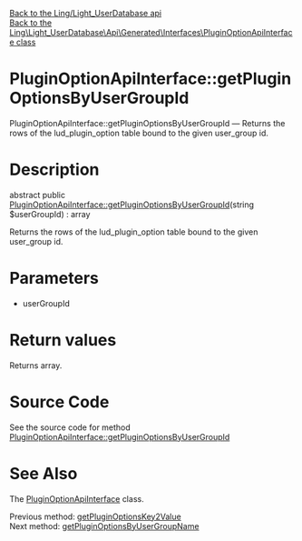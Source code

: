 [Back to the Ling/Light_UserDatabase api](https://github.com/lingtalfi/Light_UserDatabase/blob/master/doc/api/Ling/Light_UserDatabase.md)<br>
[Back to the Ling\Light_UserDatabase\Api\Generated\Interfaces\PluginOptionApiInterface class](https://github.com/lingtalfi/Light_UserDatabase/blob/master/doc/api/Ling/Light_UserDatabase/Api/Generated/Interfaces/PluginOptionApiInterface.md)


PluginOptionApiInterface::getPluginOptionsByUserGroupId
================



PluginOptionApiInterface::getPluginOptionsByUserGroupId — Returns the rows of the lud_plugin_option table bound to the given user_group id.




Description
================


abstract public [PluginOptionApiInterface::getPluginOptionsByUserGroupId](https://github.com/lingtalfi/Light_UserDatabase/blob/master/doc/api/Ling/Light_UserDatabase/Api/Generated/Interfaces/PluginOptionApiInterface/getPluginOptionsByUserGroupId.md)(string $userGroupId) : array




Returns the rows of the lud_plugin_option table bound to the given user_group id.




Parameters
================


- userGroupId

    


Return values
================

Returns array.








Source Code
===========
See the source code for method [PluginOptionApiInterface::getPluginOptionsByUserGroupId](https://github.com/lingtalfi/Light_UserDatabase/blob/master/Api/Generated/Interfaces/PluginOptionApiInterface.php#L138-L138)


See Also
================

The [PluginOptionApiInterface](https://github.com/lingtalfi/Light_UserDatabase/blob/master/doc/api/Ling/Light_UserDatabase/Api/Generated/Interfaces/PluginOptionApiInterface.md) class.

Previous method: [getPluginOptionsKey2Value](https://github.com/lingtalfi/Light_UserDatabase/blob/master/doc/api/Ling/Light_UserDatabase/Api/Generated/Interfaces/PluginOptionApiInterface/getPluginOptionsKey2Value.md)<br>Next method: [getPluginOptionsByUserGroupName](https://github.com/lingtalfi/Light_UserDatabase/blob/master/doc/api/Ling/Light_UserDatabase/Api/Generated/Interfaces/PluginOptionApiInterface/getPluginOptionsByUserGroupName.md)<br>

